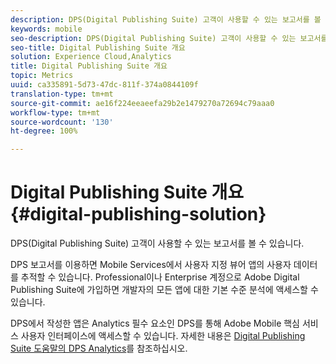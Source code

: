 ```yaml
---
description: DPS(Digital Publishing Suite) 고객이 사용할 수 있는 보고서를 볼 수 있습니다.
keywords: mobile
seo-description: DPS(Digital Publishing Suite) 고객이 사용할 수 있는 보고서를 볼 수 있습니다.
seo-title: Digital Publishing Suite 개요
solution: Experience Cloud,Analytics
title: Digital Publishing Suite 개요
topic: Metrics
uuid: ca335891-5d73-47dc-811f-374a0844109f
translation-type: tm+mt
source-git-commit: ae16f224eeaeefa29b2e1479270a72694c79aaa0
workflow-type: tm+mt
source-wordcount: '130'
ht-degree: 100%

---
```



# Digital Publishing Suite 개요 {#digital-publishing-solution}

DPS(Digital Publishing Suite) 고객이 사용할 수 있는 보고서를 볼 수 있습니다.

DPS 보고서를 이용하면 Mobile Services에서 사용자 지정 뷰어 앱의 사용자 데이터를 추적할 수 있습니다. Professional이나 Enterprise 계정으로 Adobe Digital Publishing Suite에 가입하면 개발자의 모든 앱에 대한 기본 수준 분석에 액세스할 수 있습니다.

DPS에서 작성한 앱은 Analytics 필수 요소인 DPS를 통해 Adobe Mobile 핵심 서비스 사용자 인터페이스에 액세스할 수 있습니다. 자세한 내용은 [Digital Publishing Suite 도움말의 DPS Analytics](https://helpx.adobe.com/kr/digital-publishing-suite/help/omniture-analytics.html)를 참조하십시오.